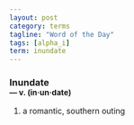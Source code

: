 ```yaml
---
layout: post
category: terms
tagline: "Word of the Day"
tags: [alpha_i]
term: inundate
---
```


<h3>Inundate<br/> <small>&mdash; v. (in<span>&middot;</span>un<span>&middot;</span>date)</small></h3>
<p><ol><li>a romantic, southern outing</li>
</ol></p>
